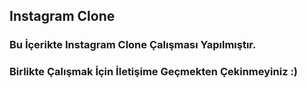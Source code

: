 ## Instagram Clone

### Bu İçerikte Instagram Clone Çalışması Yapılmıştır. 

### Birlikte Çalışmak İçin İletişime Geçmekten Çekinmeyiniz :)